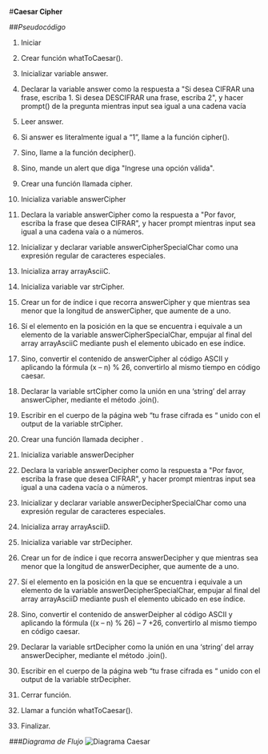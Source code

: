 #__Caesar Cipher__

##*Pseudocódigo*
1.	Iniciar

2.	Crear función whatToCaesar().

3.	Inicializar variable answer.

4.	Declarar la variable answer como la respuesta a "Si desea CIFRAR una frase, escriba 1. Si desea DESCIFRAR una frase, escriba 2", y hacer prompt() de la pregunta mientras input sea igual a una cadena vacía

5.	Leer answer.

6.	Si answer es literalmente igual a “1”, llame a la función cipher().

7.	Sino, llame a la función decipher().

8.	Sino, mande un alert que diga "Ingrese una opción válida".

9.	Crear una función llamada cipher.

10.	Inicializa variable answerCipher

11.	Declara la variable answerCipher como la respuesta a "Por favor, escriba la frase que desea CIFRAR", y hacer prompt mientras input sea igual a una cadena vaía o a números.

12.	Inicializar y declarar variable answerCipherSpecialChar como una expresión regular de caracteres especiales.

13.	Inicializa array arrayAsciiC.

14.	Inicializa variable var strCipher.

15.	Crear un for de índice i que recorra answerCipher y que mientras sea menor que la longitud de answerCipher, que aumente de a uno.

16.	Sí el elemento en la posición en la que se encuentra i equivale a un elemento de la variable answerCipherSpecialChar, empujar al final del array arrayAsciiC mediante push el elemento ubicado en ese índice.

17.	Sino, convertir el contenido de answerCipher al código ASCII y aplicando la fórmula (x – n) % 26, convertirlo al mismo tiempo en código caesar.

18.	Declarar la variable srtCipher como la unión en una ‘string’ del array answerCipher, mediante el método .join().

19.	Escribir en el cuerpo de la página web “tu frase cifrada es “ unido con el output de la variable strCipher.

20.	Crear una función llamada decipher
.
21.	Inicializa variable answerDecipher

22.	Declara la variable answerDecipher como la respuesta a "Por favor, escriba la frase que desea CIFRAR", y hacer prompt mientras input sea igual a una cadena vacía o a números.

23.	Inicializar y declarar variable answerDecipherSpecialChar como una expresión regular de caracteres especiales.

24.	Inicializa array arrayAsciiD.

25.	Inicializa variable var strDecipher.

26.	Crear un for de índice i que recorra answerDecipher y que mientras sea menor que la longitud de answerDecipher, que aumente de a uno.

27.	Sí el elemento en la posición en la que se encuentra i equivale a un elemento de la variable answerDecipherSpecialChar, empujar al final del array arrayAsciiD mediante push el elemento ubicado en ese índice.

28.	Sino, convertir el contenido de answerDeipher al código ASCII y aplicando la fórmula ((x – n) % 26) – 7 +26, convertirlo al mismo tiempo en código caesar.

29.	Declarar la variable srtDecipher como la unión en una ‘string’ del array answerDecipher, mediante el método .join().

30.	Escribir en el cuerpo de la página web “tu frase cifrada es  “  unido con el output de la variable strDecipher.

31. Cerrar función.

32. Llamar a función whatToCaesar().

33. Finalizar.

###*Diagrama de Flujo*
![Diagrama Caesar](C:/Users/Viviana/Desktop/DiagramaCC.png "Diagrama Caesar")
